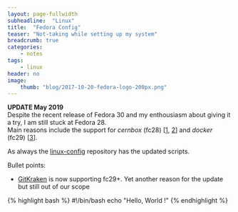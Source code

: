 ```yaml
---
layout: page-fullwidth
subheadline:  "Linux"
title:  "Fedora Config"
teaser: "Not-taking while setting up my system"
breadcrumb: true
categories:
    - notes
tags:
    - linux
header: no
image:
    thumb: "blog/2017-10-20-fedora-logo-200px.png"
---
```


<div class="panel radius">
<b>UPDATE May 2019</b><br>
Despite the recent release of Fedora 30 and my enthousiasm about giving it a try, I am still stuck at Fedora 28.<br>
Main reasons include the support for <i>cernbox</i> (fc28) 
[<a href="https://cernbox.cern.ch/cernbox/doc/linux.html">1</a>,
<a href="https://cernbox.cern.ch/cernbox/doc/Linux/repo/">2</a>]
and <i>docker</i> (fc29) 
[<a href="https://docs.docker.com/install/linux/docker-ce/fedora/">3</a>].
</div>


As always the [linux-config][1] repository has the updated scripts.

Bullet points:

+ [GitKraken][2] is now supporting fc29+. Yet another reason for the update but still out of our scope

[1]: https://google.com
[2]: https://www.gitkraken.com/download


{% highlight bash %}
#!/bin/bash
echo "Hello, World !"
{% endhighlight %}
